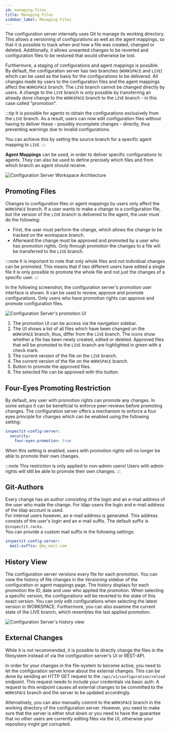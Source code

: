 ```yaml
---
id: managing-files
title: Managing Files
sidebar_label: Managing Files
---
```


The configuration server internally uses Git to manage its working directory. 
This allows a versioning of configurations as well as the agent mappings, so that it is possible to track when and how a file was created, 
changed or deleted. Additionally, it allows unwanted changes to be reverted and configuration files to be restored that 
would otherwise be lost.

Furthermore, a staging of configurations and agent mappings is possible. By default, the configuration server has two 
branches (`WORKSPACE` and `LIVE`)  which can be used as the basis for the configurations to be delivered. 
All changes made by users to the configuration files and the agent mappings affect the `WORKSPACE` branch. 
The `LIVE` branch cannot be changed directly by users. A change to the `LIVE` branch is only possible by transferring 
an already done change to the `WORKSPACE` branch to the `LIVE` branch - in this case called "promotion".

:::tip
It is possible for agents to obtain the configurations exclusively from the `LIVE` branch. As a result, users can now 
edit configuration files without having to deliver these - possibly incomplete changes - directly, thus preventing 
warnings due to invalid configurations.

You can achieve this by setting the source branch for a specific agent mapping to `LIVE`.
:::

**Agent Mappings** can be used, in order to deliver specific configurations to agents.
They can also be used to define precisely which files and from which branch an agent should receive.

![Configuration Server Workspace Architecture](assets/configuration-server-branches.png)

## Promoting Files

Changes to configuration files or agent mappings by users only affect the `WORKSPACE` branch. 
If a user wants to make a change to a configuration file, but the version of the `LIVE` branch is delivered to the agent,
the user must do the following:

* First, the user must perform the change, which allows the change to be tracked on the workspace branch.
* Afterward the change must be approved and promoted by a user who has promotion rights. Only through promotion the changes to a file will be transferred to the `LIVE` branch.

:::note
It is important to note that only whole files and not individual changes can be promoted. This means that if two different users have edited a single file it is only possible to promote the whole file and not just the changes of a specific user.
:::

In the following screenshot, the configuration server's promotion user interface is shown. It can be used to review, approve and promote configurations. Only users who have promotion rights can approve and promote configuration files.

![Configuration Server's promotion UI](assets/configuration-server-promotion-ui.png)

1. The promotion UI can be access via the navigation sidebar.
2. The UI shows a list of all files which have been changed on the `WORKSPACE` branch, thus, differ from the `LIVE` branch. The icons show whether a file has been newly created, edited or deleted. Approved files that will be promoted to the `LIVE` branch are highlighted in green with a check mark.
3. The current version of the file on the `LIVE` branch.
4. The current version of the file on the `WORKSPACE` branch.
5. Button to promote the approved files.
6. The selected file can be approved with this button.

## Four-Eyes Promoting Restriction

By default, any user with promotion rights can promote any changes.
In some setups it can be beneficial to enforce peer-reviews before promoting changes.
The configuration server offers a mechanism to enforce a four eyes principle for changes which can be enabled using the following setting:

```YAML
inspectit-config-server:
  security:
    four-eyes-promotion: true
```

When this setting is enabled, users with promotion rights will no longer be able to promote their own changes.

:::note
This restriction is only applied to non-admin users! Users with admin rights will still be able to promote their own changes.
:::

## Git-Authors
Every change has an author consisting of the login and an e-mail address of the user who made the change. For 
ldap-users the login and e-mail address of the ldap account is used. 
<br>
For internal users however, an e-mail address is generated. This address consists of the user's login and an e-mail
suffix. The default suffix is `@inspectit.rocks`.
<br>
You can provide a custom mail suffix in the following settings: 
```YAML
inspectit-config-server:
  mail-suffix: @my_mail.com
```

## History View

The configuration server versions every file for each promotion. 
You can view the history of file changes in the _Versioning_ sidebar of the configuration or agent mappings page.
The history displays for each promotion the ID, date and user who applied the promotion.
When selecting a specific version, the configurations will be reverted to the state of this exact version.
You can only edit configurations when selecting the latest version in WORKSPACE.
Furthermore, you can also examine the current state of the LIVE branch, which resembles the last applied promotion.

![Configuration Server's history view](assets/history-view.png)

## External Changes

While it is not recommended, it is possible to directly change the files in the filesystem instead of via the
configuration server's UI or REST-API.

In order for your changes in the file-system to become active, you need to let the configuration server know about the external changes.
This can be done by sending an HTTP GET request to the `/api/v1/configuration/reload` endpoint. This request needs to include your credentials via basic auth.
A request to this endpoint causes all external changes to be committed to the `WORKSPACE` branch and the server to be updated accordingly.

Alternatively, you can also manually commit to the `WORKSPACE` branch in the working directory of the configuration server.
However, you need to make sure that the server is either shut down or you need to have the guarantee that no other users are currently editing files via the UI,
otherwise your repository might get corrupted.
